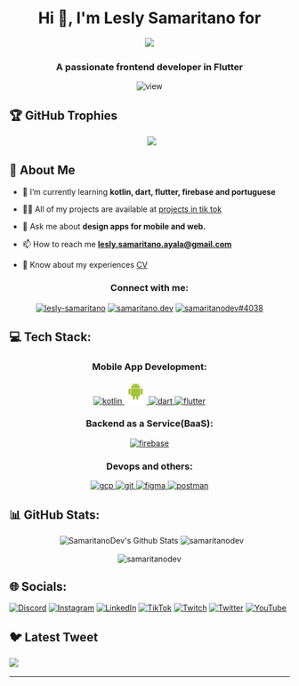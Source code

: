 <!--<img align="center" src="https://user-images.githubusercontent.com/91768959/136720579-5e62a216-7a68-4509-bb6c-08f1f93b8901.gif" width="1000" height="450" /> -->
<!--<img align="center" src="https://user-images.githubusercontent.com/91768959/136721567-c55c78e4-d4f2-487d-b093-f8abcca1bd76.png" width="1000" height="480" /> -->

  <h1 align="center">Hi 👋, I'm Lesly Samaritano for</h1>    
     <p align="center">
      <a><img src="https://user-images.githubusercontent.com/91768959/208320730-ad55be60-8c0f-4ec7-bb96-97bc22bd591f.png" height="100" /></a>
     </p>
  
<h3 align="center">A passionate frontend developer in Flutter</h3>


<p align="center"> <img src="https://camo.githubusercontent.com/d359dbec1da7f8ae1cd473ad9dfd7cb958484084fe6fd6f3689cf74418b4ff8f/68747470733a2f2f6b6f6d617265762e636f6d2f67687076632f3f757365726e616d653d73616d61726974616e6f646576266c6162656c3d50726f66696c65253230766965777326636f6c6f723d306537356236267374796c653d666c6174" alt="view" /> </p>

## 🏆 GitHub Trophies
<p align="center">&nbsp;
  <a><img src="https://github-profile-trophy.vercel.app/?username=SamaritanoDev&row=2&column=3&theme=monokai&no-frame=false&no-bg=false&margin-w=4" /></a>
 </p>
 
## 💫 About Me
 - 🌱 I’m currently learning **kotlin, dart, flutter, firebase and portuguese** 

- 👨‍💻 All of my projects are available at [projects in tik tok](https://www.tiktok.com/@samaritano.dev) 

 - 💬 Ask me about **design apps for mobile and web.** 

 - 📫 How to reach me **lesly.samaritano.ayala@gmail.com** 

 - 📄 Know about my experiences [CV](https://drive.google.com/file/d/1ZqRcOQfIknajL5KW6yqpPM8yC_pXo6Yq/view?usp=sharing) 

 <!--- 🤳🏽 My WhatsApp [cellphone](https://wa.me/51960084505?text=Hola) -->

<h3 align="center">Connect with me:</h3>

<p align="center">
<a href="https://linkedin.com/in/lesly-samaritano" target="blank"><img align="center" src="https://raw.githubusercontent.com/rahuldkjain/github-profile-readme-generator/master/src/images/icons/Social/linked-in-alt.svg" alt="lesly-samaritano" height="30" width="40" /></a>
<a href="https://instagram.com/samaritano.dev" target="blank"><img align="center" src="https://raw.githubusercontent.com/rahuldkjain/github-profile-readme-generator/master/src/images/icons/Social/instagram.svg" alt="samaritano.dev" height="30" width="40" /></a>
<a href="https://discord.gg/samaritanodev#4038" target="blank"><img align="center" src="https://raw.githubusercontent.com/rahuldkjain/github-profile-readme-generator/master/src/images/icons/Social/discord.svg" alt="samaritanodev#4038" height="30" width="40" /></a>
</p>

## 💻 Tech Stack:
<h3 align="center">Mobile App Development:</h3>
<p align="center">
<a href="https://kotlinlang.org" target="_blank"> <img src="https://www.vectorlogo.zone/logos/kotlinlang/kotlinlang-icon.svg" alt="kotlin" width="40" height="40"/> </a> 
<a href="https://developer.android.com" target="_blank"> <img src="https://raw.githubusercontent.com/devicons/devicon/master/icons/android/android-original-wordmark.svg" alt="android" width="40" height="40"/> </a>
<a href="https://dart.dev" target="_blank"> <img src="https://www.vectorlogo.zone/logos/dartlang/dartlang-icon.svg" alt="dart" width="40" height="40"/> </a> 
<a href="https://flutter.dev" target="_blank"> <img src="https://www.vectorlogo.zone/logos/flutterio/flutterio-icon.svg" alt="flutter" width="40" height="40"/> </a>
<h3 align="center">Backend as a Service(BaaS):</h3>
<p align="center">
<a href="https://firebase.google.com/" target="_blank"> <img src="https://www.vectorlogo.zone/logos/firebase/firebase-icon.svg" alt="firebase" width="40" height="40"/> </a> 
</p>
<h3 align="center">Devops and others:</h3>
<p align="center">
<a href="https://cloud.google.com" target="_blank"> <img src="https://www.vectorlogo.zone/logos/google_cloud/google_cloud-icon.svg" alt="gcp" width="40" height="40"/> </a> 
<a href="https://git-scm.com/" target="_blank"> <img src="https://www.vectorlogo.zone/logos/git-scm/git-scm-icon.svg" alt="git" width="40" height="40"/> </a> 
<a href="https://www.figma.com/" target="_blank"> <img src="https://www.vectorlogo.zone/logos/figma/figma-icon.svg" alt="figma" width="40" height="40"/> </a> 
<a href="https://postman.com" target="_blank"> <img src="https://www.vectorlogo.zone/logos/getpostman/getpostman-icon.svg" alt="postman" width="40" height="40"/> </a>
</p>

## 📊 GitHub Stats:
<p align="center">&nbsp;
  <a><img  alt="SamaritanoDev's Github Stats" src="https://github-readme-stats.vercel.app/api?username=SamaritanoDev&show_icons=true&theme=monokai" width="450" /></a>
  <a><img src="https://github-readme-streak-stats.herokuapp.com/?user=samaritanodev&show_icons=true&theme=monokai" alt="samaritanodev" width="450"/></a>
 </p>

<p align="center"><img align="center" src="https://github-readme-stats.vercel.app/api/top-langs?username=samaritanodev&show_icons=true&theme=monokai" alt="samaritanodev" /></p>

## 🌐 Socials:
[![Discord](https://img.shields.io/badge/Discord-%237289DA.svg?logo=discord&logoColor=white)](https://discord.gg/SamaritanoDev#4038) [![Instagram](https://img.shields.io/badge/Instagram-%23E4405F.svg?logo=Instagram&logoColor=white)](https://instagram.com/flutterinamobile) [![LinkedIn](https://img.shields.io/badge/LinkedIn-%230077B5.svg?logo=linkedin&logoColor=white)](https://linkedin.com/in/samaritanodev) [![TikTok](https://img.shields.io/badge/TikTok-%23000000.svg?logo=TikTok&logoColor=white)](https://tiktok.com/@flutterinamobile) [![Twitch](https://img.shields.io/badge/Twitch-%239146FF.svg?logo=Twitch&logoColor=white)](https://twitch.tv/SamaritanoDev) [![Twitter](https://img.shields.io/badge/Twitter-%231DA1F2.svg?logo=Twitter&logoColor=white)](https://twitter.com/samaritanoayala) [![YouTube](https://img.shields.io/badge/YouTube-%23FF0000.svg?logo=YouTube&logoColor=white)](https://youtube.com/@SamaritanoDev) 

## 🐦 Latest Tweet
[![](https://gtce.itsvg.in/api?username=samaritanoayala)](https://github.com/VishwaGauravIn/github-twitter-card-embed)

---
<!-- Proudly created with GPRM ( https://gprm.itsvg.in ) -->
